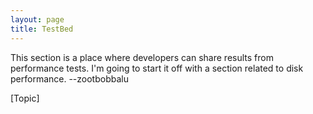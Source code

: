 ```yaml
---
layout: page
title: TestBed
---
```


This section is a place where developers can share results from performance tests. I'm going to start it off with a section related to disk performance. --zootbobbalu

[Topic]
